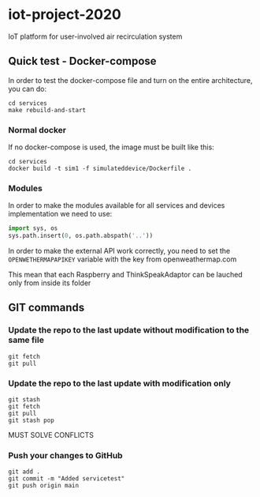 # iot-project-2020
IoT platform for user-involved air recirculation system

## Quick test - Docker-compose
In order to test the docker-compose file and turn on the entire architecture, you can do:
```
cd services
make rebuild-and-start
```

### Normal docker
If no docker-compose is used, the image must be built like this:
```
cd services
docker build -t sim1 -f simulateddevice/Dockerfile .
```

### Modules
In order to make the modules available for all services and devices implementation we need to use:
```python
import sys, os
sys.path.insert(0, os.path.abspath('..'))
```

In order to make the external API work correctly, you need to set the `OPENWETHERMAPAPIKEY` variable with the key from openweathermap.com

This mean that each Raspberry and ThinkSpeakAdaptor can be lauched only from inside its folder





## GIT commands

### Update the repo to the last update without modification to the same file
```
git fetch
git pull
```

### Update the repo to the last update with modification only
```
git stash
git fetch
git pull
git stash pop
```
MUST SOLVE CONFLICTS


### Push your changes to GitHub
```
git add .
git commit -m "Added servicetest"
git push origin main
```
